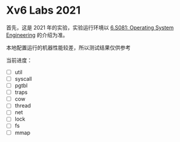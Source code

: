 # Xv6 Labs 2021

首先，这是 2021 年的实验，实验运行环境以 [6.S081: Operating System Engineering](https://pdos.csail.mit.edu/6.828/2021/xv6.html) 的介绍为准。

本地配置运行的机器性能较差，所以测试结果仅供参考

当前进度：

- [ ] util
- [ ] syscall
- [ ] pgtbl
- [ ] traps
- [ ] cow
- [ ] thread
- [ ] net
- [ ] lock
- [ ] fs
- [ ] mmap
